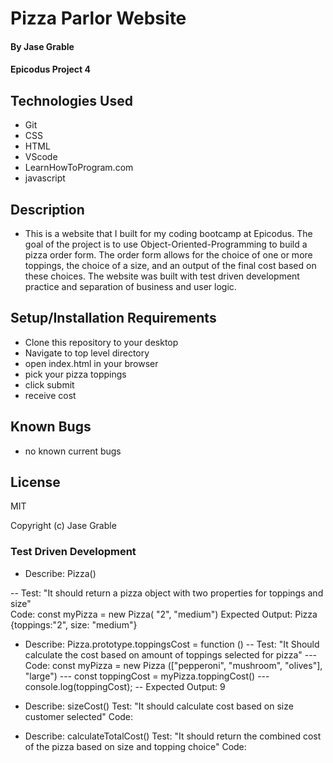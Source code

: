 # Pizza Parlor Website

#### By Jase Grable

#### Epicodus Project 4

## Technologies Used

- Git
- CSS
- HTML
- VScode
- LearnHowToProgram.com
- javascript

## Description

- This is a website that I built for my coding bootcamp at Epicodus. The goal of the project is to use Object-Oriented-Programming to build a pizza order form. The order form allows for the choice of one or more toppings, the choice of a size, and an output of the final cost based on these choices. The website was built with test driven development practice and separation of business and user logic.

## Setup/Installation Requirements

- Clone this repository to your desktop
- Navigate to top level directory
- open index.html in your browser
- pick your pizza toppings
- click submit
- receive cost

## Known Bugs

- no known current bugs

## License

MIT

Copyright (c) Jase Grable

### Test Driven Development

- Describe: Pizza()

-- Test: "It should return a pizza object with two properties for toppings and size"  
Code: const myPizza = new Pizza( "2", "medium")
Expected Output: Pizza {toppings:"2", size: "medium"}

- Describe: Pizza.prototype.toppingsCost = function ()
  -- Test: "It Should calculate the cost based on amount of toppings selected for pizza"
  --- Code: const myPizza = new Pizza (["pepperoni", "mushroom", "olives"], "large")
  --- const toppingCost = myPizza.toppingCost()
  --- console.log(toppingCost);
  -- Expected Output: 9

- Describe: sizeCost()
  Test: "It should calculate cost based on size customer selected"
  Code:

- Describe: calculateTotalCost()
  Test: "It should return the combined cost of the pizza based on size and topping choice"
  Code:
